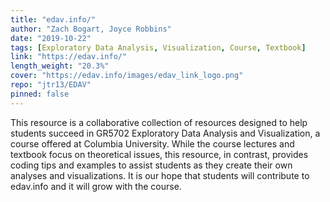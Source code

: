 ```yaml
---
title: "edav.info/"
author: "Zach Bogart, Joyce Robbins"
date: "2019-10-22"
tags: [Exploratory Data Analysis, Visualization, Course, Textbook]
link: "https://edav.info/"
length_weight: "20.3%"
cover: "https://edav.info/images/edav_link_logo.png"
repo: "jtr13/EDAV"
pinned: false
---
```


This resource is a collaborative collection of resources designed to help students succeed in GR5702 Exploratory Data Analysis and Visualization, a course offered at Columbia University. While the course lectures and textbook focus on theoretical issues, this resource, in contrast, provides coding tips and examples to assist students as they create their own analyses and visualizations. It is our hope that students will contribute to edav.info and it will grow with the course.

